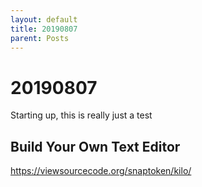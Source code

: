 ```yaml
---
layout: default
title: 20190807
parent: Posts
---
```


# 20190807

Starting up, this is really just a test



## Build Your Own Text Editor

<https://viewsourcecode.org/snaptoken/kilo/>